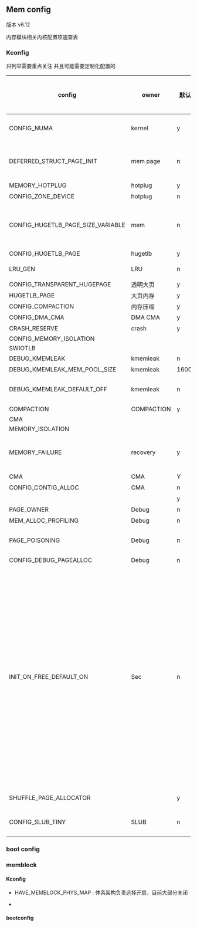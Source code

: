 ## Mem config

版本 v6.12

内存模块相关内核配置项速查表

### Kconfig

只列举需要重点关注 并且可能需要定制化配置的

| config                            | owner      | 默认值    | 重点关注 | 配置建议                                                                                                                                                                                                                                                                                                                                          |
| --------------------------------- | ---------- | ------ | ---- | --------------------------------------------------------------------------------------------------------------------------------------------------------------------------------------------------------------------------------------------------------------------------------------------------------------------------------------------- |
| CONFIG_NUMA                       | kernel     | y      | 是    | 根据实际情况选择是否开启，关闭会降低一点内存分配复杂性                                                                                                                                                                                                                                                                                                                   |
| DEFERRED_STRUCT_PAGE_INIT         | mem page   | n      | 是    | 推迟`page`初始化到系统支持`kthreads`启动后，通过多线程再大内存场景下优化启动时间                                                                                                                                                                                                                                                                                              |
| MEMORY_HOTPLUG                    | hotplug    | y      | 是    | 按需，不需要的话关闭即可                                                                                                                                                                                                                                                                                                                                  |
| CONFIG_ZONE_DEVICE                | hotplug    | n      | 否    | 按需，不需要的话关闭即可                                                                                                                                                                                                                                                                                                                                  |
| CONFIG_HUGETLB_PAGE_SIZE_VARIABLE | mem        | n      | 否    | 当平台上有多个 HugeTLB 页面大小可用时，允许 pageblock_order 值为动态的，而不仅仅是标准的 HUGETLB_PAGE_ORDER。                                                                                                                                                                                                                                                                 |
| CONFIG_HUGETLB_PAGE               | hugetlb    | y      | 是    | 大页内存页                                                                                                                                                                                                                                                                                                                                         |
| LRU_GEN                           | LRU        | n      | 是    | 多级LRU 回收 性能有帮助 待验证                                                                                                                                                                                                                                                                                                                            |
| CONFIG_TRANSPARENT_HUGEPAGE       | 透明大页       | y      | 是    | 透明大页内存，待验证                                                                                                                                                                                                                                                                                                                                    |
| HUGETLB_PAGE                      | 大页内存       | y      | 是    | 大页内存 待验证                                                                                                                                                                                                                                                                                                                                      |
| CONFIG_COMPACTION                 | 内存压缩       | y      | 是    | 支持内存压缩待验证                                                                                                                                                                                                                                                                                                                                     |
| CONFIG_DMA_CMA                    | DMA CMA    | y      | 否    | DMA支持连续物理内存分配                                                                                                                                                                                                                                                                                                                                 |
| CRASH_RESERVE                     | crash      | y      | 否    | 内核crash之后的预留内存                                                                                                                                                                                                                                                                                                                                |
| CONFIG_MEMORY_ISOLATION           |            |        |      |                                                                                                                                                                                                                                                                                                                                               |
| SWIOTLB                           |            |        |      |                                                                                                                                                                                                                                                                                                                                               |
| DEBUG_KMEMLEAK                    | kmemleak   | n      | 否    | debuig开启定位内存泄漏                                                                                                                                                                                                                                                                                                                                |
| DEBUG_KMEMLEAK_MEM_POOL_SIZE      | kmemleak   | 160000 | 否    | 内存泄漏检测的数组长度                                                                                                                                                                                                                                                                                                                                   |
| DEBUG_KMEMLEAK_DEFAULT_OFF        | kmemleak   | n      | 否    | 在开启kmemleak编译后 默认系统启动处于关闭 需要手动`bootconifg` 开启                                                                                                                                                                                                                                                                                                 |
| COMPACTION                        | COMPACTION | y      | 否    | 内存压缩                                                                                                                                                                                                                                                                                                                                          |
| CMA                               |            |        |      |                                                                                                                                                                                                                                                                                                                                               |
| MEMORY_ISOLATION                  |            |        |      |                                                                                                                                                                                                                                                                                                                                               |
| MEMORY_FAILURE                    | recovery   | y      | 是    | 只要体系架构支持 最好默认开启 有助于系统健壮性 可以处理某些内存错误的情况 利用MCA 和  ECC机制                                                                                                                                                                                                                                                                                         |
| CMA                               | CMA        | Y      | 是    | 连续内存申请                                                                                                                                                                                                                                                                                                                                        |
| CONFIG_CONTIG_ALLOC               | CMA        | n      | 否    |                                                                                                                                                                                                                                                                                                                                               |
|                                   |            | y      | 是    | 是否支持连续内存分配                                                                                                                                                                                                                                                                                                                                    |
| PAGE_OWNER                        | Debug      | n      | 否    | 记录page 的owner                                                                                                                                                                                                                                                                                                                                 |
| MEM_ALLOC_PROFILING               | Debug      | n      | 否    | 用于检测内存性能和泄漏                                                                                                                                                                                                                                                                                                                                   |
| PAGE_POISONING                    | Debug      | n      | 是    | 释放内存后设置中毒标志 在申请时检查，用于内存泄漏检查                                                                                                                                                                                                                                                                                                                   |
| CONFIG_DEBUG_PAGEALLOC            | Debug      | n      | 否    |                                                                                                                                                                                                                                                                                                                                               |
| INIT_ON_FREE_DEFAULT_ON           | Sec        | n      | 是    | 这具有在内核命令行上设置“init_on_free=1”的效果。可以使用“init_on_free=0”禁用此功能。<br/>与“init_on_alloc”类似，启用“init_on_free”后，所有页面分配器和 slab 分配器内存在释放时都将清零，从而消除多种“未初始化堆内存”缺陷，尤其是堆内容暴露。与“init_on_free”的主要区别在于，内存中的数据生存期缩短，因为释放的任何内容都会立即被擦除，这使得实时取证或冷启动内存攻击无法恢复释放的内存内容。<br/>性能影响因工作负载而异，但由于接触“冷”内存区域会产生负面缓存效应，因此比“init_on_alloc”更昂贵。大多数情况下影响为 3-5%。<br/>一些合成工作负载测量结果高达 8%。 |
| SHUFFLE_PAGE_ALLOCATOR            |            | y      | 是    | page_allocator 申请 随机化 性能待验证                                                                                                                                                                                                                                                                                                                   |
| CONFIG_SLUB_TINY                  | SLUB       | n      | 是    | 嵌入式场景 尤其是内存在<16MB的场景下 开启此选项                                                                                                                                                                                                                                                                                                                   |

### boot config

### memblock

#### Kconfig

- HAVE_MEMBLOCK_PHYS_MAP : 体系架构负责选择开启，目前大部分关闭

- 

#### bootconfig
